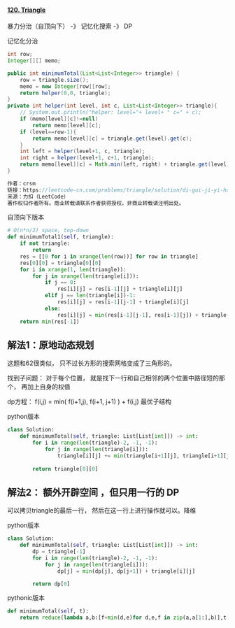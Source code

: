 #### [120. Triangle](https://leetcode-cn.com/problems/triangle/)



暴力分治（自顶向下） -》 记忆化搜索 -》 DP

记忆化分治

```java
int row;
Integer[][] memo;

public int minimumTotal(List<List<Integer>> triangle) {
    row = triangle.size();
    memo = new Integer[row][row];
    return helper(0,0, triangle);
}
private int helper(int level, int c, List<List<Integer>> triangle){
    // System.out.println("helper: level="+ level+ " c=" + c);
    if (memo[level][c]!=null)
        return memo[level][c];
    if (level==row-1){
        return memo[level][c] = triangle.get(level).get(c);
    }
    int left = helper(level+1, c, triangle);
    int right = helper(level+1, c+1, triangle);
    return memo[level][c] = Math.min(left, right) + triangle.get(level).get(c);
}

作者：crsm
链接：https://leetcode-cn.com/problems/triangle/solution/di-gui-ji-yi-hua-sou-suo-zai-dao-dp-by-crsm/
来源：力扣（LeetCode）
著作权归作者所有。商业转载请联系作者获得授权，非商业转载请注明出处。
```

自顶向下版本

```python
# O(n*n/2) space, top-down 
def minimumTotal1(self, triangle):
    if not triangle:
        return 
    res = [[0 for i in xrange(len(row))] for row in triangle]
    res[0][0] = triangle[0][0]
    for i in xrange(1, len(triangle)):
        for j in xrange(len(triangle[i])):
            if j == 0:
                res[i][j] = res[i-1][j] + triangle[i][j]
            elif j == len(triangle[i])-1:
                res[i][j] = res[i-1][j-1] + triangle[i][j]
            else:
                res[i][j] = min(res[i-1][j-1], res[i-1][j]) + triangle[i][j]
    return min(res[-1])
```



## 解法1：原地动态规划

这题和62很类似， 只不过长方形的搜索网格变成了三角形的。 

找到子问题： 对于每个位置， 就是找下一行和自己相邻的两个位置中路径短的那个， 再加上自身的权值

dp方程： f(i,j) = min( f(i+1,j), f(i+1, j+1) ) + f(i,j)  最优子结构



python版本

```python
class Solution:
    def minimumTotal(self, triangle: List[List[int]]) -> int:
        for i in range(len(triangle)-2, -1, -1):
            for j in range(len(triangle[i])):
                triangle[i][j] += min(triangle[i+1][j], triangle[i+1][j+1])
                
        return triangle[0][0]
```

## 解法2： 额外开辟空间 ，但只用一行的 DP

可以拷贝triangle的最后一行， 然后在这一行上进行操作就可以。降维

python版本

```python
class Solution:
    def minimumTotal(self, triangle: List[List[int]]) -> int:
        dp = triangle[-1]
        for i in range(len(triangle)-2, -1, -1):
            for j in range(len(triangle[i])):
                dp[j] = min(dp[j], dp[j+1]) + triangle[i][j]

        return dp[0]
```

pythonic版本

```python
def minimumTotal(self, t):
    return reduce(lambda a,b:[f+min(d,e)for d,e,f in zip(a,a[1:],b)],t[::-1])[0]
```

